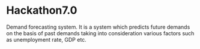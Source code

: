# Hackathon7.0
Demand forecasting system. It is a system which predicts future demands on the basis of past demands taking into consideration various factors such as unemployment rate, GDP etc.
